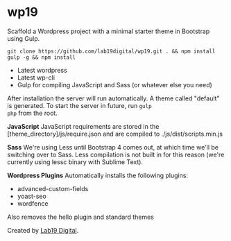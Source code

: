 # wp19
Scaffold a Wordpress project with a minimal starter theme in Bootstrap using Gulp.

	git clone https://github.com/lab19digital/wp19.git . && npm install gulp -g && npm install

* Latest wordpress
* Latest wp-cli
* Gulp for compiling JavaScript and Sass (or whatever else you need)

After installation the server will run automatically. A theme called "default" is generated. To start the server in future, run <code>gulp php</code> from the root.

**JavaScript**
JavaScript requirements are stored in the [theme_directory]/js/require.json and are compiled to ./js/dist/scripts.min.js

**Sass**
We're using Less until Bootstrap 4 comes out, at which time we'll be switching over to Sass. Less compilation is not built in for this reason (we're currently using lessc binary with Sublime Text). 

**Wordpress Plugins**
Automatically installs the following plugins:

* advanced-custom-fields
* yoast-seo
* wordfence

Also removes the hello plugin and standard themes

Created by <a href="http://lab19digital.com">Lab19 Digital</a>.